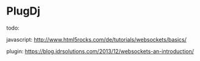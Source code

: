 # PlugDj


todo:

  javascript:
  http://www.html5rocks.com/de/tutorials/websockets/basics/
  
  plugin:
  https://blog.idrsolutions.com/2013/12/websockets-an-introduction/
